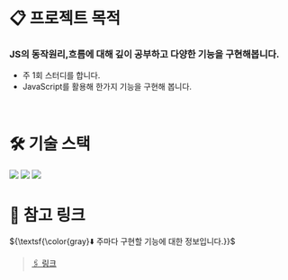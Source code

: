 # 📋 프로젝트 목적 
### JS의 동작원리,흐름에 대해 깊이 공부하고 다양한 기능을 구현해봅니다.
+ 주 1회 스터디를 합니다.
+ JavaScript를 활용해 한가지 기능을 구현해 봅니다.

<br />

# 🛠️ 기술 스택
<img src="https://img.shields.io/badge/HTML5-E34F26?style=flat-square&logo=HTML5&logoColor=white">
<img src="https://img.shields.io/badge/CSS3-1572B6?style=flat-square&logo=CSS3&logoColor=white">
<img src="https://img.shields.io/badge/Javascript-F7DF1E?style=flat-square&logo=Javascript&logoColor=white">

<br />

# 📌 참고 링크 

${\textsf{\color{gray}⬇️ 주마다 구현할 기능에 대한 정보입니다.}}$

> [🖇️ 링크](https://glory-cornflower-db3.notion.site/4ba5cf82896a4a90bcca9ffbed7e7c7b?pvs=4)


<br />
